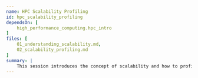 ```yaml
---
name: HPC Scalability Profiling
id: hpc_scalability_profiling
dependsOn: [
    high_performance_computing.hpc_intro
]
files: [
    01_understanding_scalability.md,
    02_scalability_profiling.md
]
summary: |
    This session introduces the concept of scalability and how to profile the scalability of your code.
---
```

